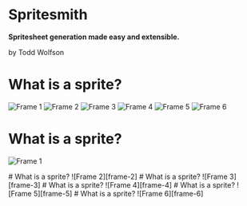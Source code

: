 # Spritesmith

**Spritesheet generation made easy and extensible.**

by Todd Wolfson

<!-- Going to delimit page breaks via this. P.S. lol, San Francisco -->
<pbr/>

# What is a sprite?

<!-- Show collection of sprites -->

![Frame 1][frame-1] ![Frame 2][frame-2] ![Frame 3][frame-3] ![Frame 4][frame-4] ![Frame 5][frame-5] ![Frame 6][frame-6]

[frame-1]: https://raw.github.com/twolfson/hack-and-tell-spritesmith/gh-pages/src/sprites/1.png
[frame-2]: https://raw.github.com/twolfson/hack-and-tell-spritesmith/gh-pages/src/sprites/2.png
[frame-3]: https://raw.github.com/twolfson/hack-and-tell-spritesmith/gh-pages/src/sprites/3.png
[frame-4]: https://raw.github.com/twolfson/hack-and-tell-spritesmith/gh-pages/src/sprites/4.png
[frame-5]: https://raw.github.com/twolfson/hack-and-tell-spritesmith/gh-pages/src/sprites/5.png
[frame-6]: https://raw.github.com/twolfson/hack-and-tell-spritesmith/gh-pages/src/sprites/6.png

<pbr/>

# What is a sprite?

<!-- Stacked set of slides for sprites -->

![Frame 1][frame-1]

<pbr/>
# What is a sprite?
![Frame 2][frame-2]
<pbr/>
# What is a sprite?
![Frame 3][frame-3]
<pbr/>
# What is a sprite?
![Frame 4][frame-4]
<pbr/>
# What is a sprite?
![Frame 5][frame-5]
<pbr/>
# What is a sprite?
![Frame 6][frame-6]

